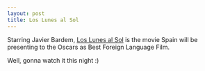 ```yaml
---
layout: post
title: Los Lunes al Sol
---
```


Starring Javier Bardem, <a href="http://www.loslunesalsol.com/eng.htm">Los Lunes al Sol</a> is the movie Spain will be presenting to the Oscars as Best Foreign Language Film.

Well, gonna watch it this night :)

